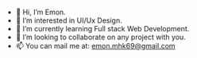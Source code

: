 - 👋 Hi, I’m Emon.
- 👀 I’m interested in UI/Ux Design.
- 🌱 I’m currently learning Full stack Web Development.
- 💞️ I’m looking to collaborate on any project with you.
- 📫 You can mail me at: emon.mhk69@gmail.com

<!---
emon3455/emon3455 is a ✨ special ✨ repository because its `README.md` (this file) appears on your GitHub profile.
You can click the Preview link to take a look at your changes.
--->
